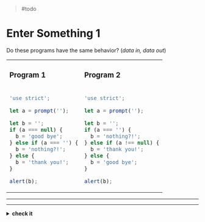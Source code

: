 > #todo

# Enter Something 1

Do these programs have the same behavior? (_data in, data out_)

<table>
<tr>
<td>

### Program 1

</td>
<td>

### Program 2

</td>
</tr>
<tr>
<td>

```js
'use strict';

let a = prompt('');

let b = '';
if (a === null) {
  b = 'good bye';
} else if (a === '') {
  b = 'nothing?!';
} else {
  b = 'thank you!';
}

alert(b);
```

</td>
<td>

```js
'use strict';

let a = prompt('');

let b = '';
if (a === '') {
  b = 'nothing?!';
} else if (a !== null) {
  b = 'thank you!';
} else {
  b = 'good bye';
}

alert(b);
```

</td>
</tr>
</table>

---

---

<details>
<summary><strong>check it</strong></summary>
<br>

✔ Yup!

</details>
